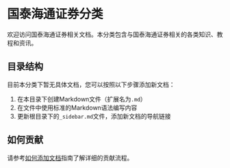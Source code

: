 # 国泰海通证券分类

欢迎访问国泰海通证券相关文档。本分类包含与国泰海通证券相关的各类知识、教程和资讯。

## 目录结构

目前本分类下暂无具体文档，您可以按照以下步骤添加新文档：

1. 在本目录下创建Markdown文件（扩展名为`.md`）
2. 在文件中使用标准的Markdown语法编写内容
3. 更新根目录下的`_sidebar.md`文件，添加新文档的导航链接

## 如何贡献

请参考[如何添加文档](https://jinyang756.github.io/GitHub-knowledge-base/#/CONTRIBUTING)指南了解详细的贡献流程。
